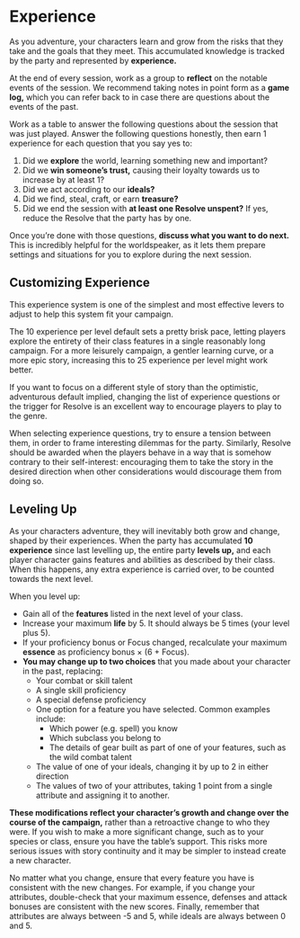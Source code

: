 # Experience
As you adventure, your characters learn and grow from the risks that they take and the goals that they meet. This accumulated knowledge is tracked by the party and represented by **experience.**

At the end of every session, work as a group to **reflect** on the notable events of the session. We recommend taking notes in point form as a **game log,** which you can refer back to in case there are questions about the events of the past.

Work as a table to answer the following questions about the session that was just played. Answer the following questions honestly, then earn 1 experience for each question that you say yes to:
1. Did we **explore** the world, learning something new and important?
1. Did we **win someone’s trust,** causing their loyalty towards us to increase by at least 1?
1. Did we act according to our **ideals?**
1. Did we find, steal, craft, or earn **treasure?**
1. Did we end the session with **at least one Resolve unspent?** If yes, reduce the Resolve that the party has by one.

Once you’re done with those questions, **discuss what you want to do next.** This is incredibly helpful for the worldspeaker, as it lets them prepare settings and situations for you to explore during the next session.

## Customizing Experience
This experience system is one of the simplest and most effective levers to adjust to help this system fit your campaign.

The 10 experience per level default sets a pretty brisk pace, letting players explore the entirety of their class features in a single reasonably long campaign. For a more leisurely campaign, a gentler learning curve, or a more epic story, increasing this to 25 experience per level might work better.

If you want to focus on a different style of story than the optimistic, adventurous default implied, changing the list of experience questions or the trigger for Resolve is an excellent way to encourage players to play to the genre.

When selecting experience questions, try to ensure a tension between them, in order to frame interesting dilemmas for the party. Similarly, Resolve should be awarded when the players behave in a way that is somehow contrary to their self-interest: encouraging them to take the story in the desired direction when other considerations would discourage them from doing so.

## Leveling Up
As your characters adventure, they will inevitably both grow and change, shaped by their experiences. When the party has accumulated **10 experience** since last levelling up, the entire party **levels up,** and each player character gains features and abilities as described by their class. When this happens, any extra experience is carried over, to be counted towards the next level.

When you level up:
* Gain all of the **features** listed in the next level of your class.
* Increase your maximum **life** by 5. It should always be 5 times (your level plus 5).
* If your proficiency bonus or Focus changed, recalculate your maximum **essence** as proficiency bonus × (6 + Focus).
* **You may change up to two choices** that you made about your character in the past, replacing:
	* Your combat or skill talent
	* A single skill proficiency
	* A special defense proficiency
	* One option for a feature you have selected. Common examples include:
		* Which power (e.g. spell) you know
		* Which subclass you belong to
		* The details of gear built as part of one of your features, such as the wild combat talent
	* The value of one of your ideals, changing it by up to 2 in either direction
	* The values of two of your attributes, taking 1 point from a single attribute and assigning it to another.

**These modifications reflect your character’s growth and change over the course of the campaign,** rather than a retroactive change to who they were.  If you wish to make a more significant change, such as to your species or class, ensure you have the table’s support. This risks more serious issues with story continuity and it may be simpler to instead create a new character.

No matter what you change, ensure that every feature you have is consistent with the new changes. For example, if you change your attributes, double-check that your maximum essence, defenses and attack bonuses are consistent with the new scores. Finally, remember that attributes are always between -5 and 5, while ideals are always between 0 and 5.
